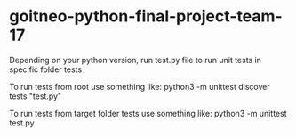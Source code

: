 # goitneo-python-final-project-team-17

Depending on your python version, run test.py file to run unit tests in specific folder tests

To run tests from root use something like:
python3 -m unittest discover tests "test.py"

To run tests from target folder tests use something like:
python3 -m unittest test.py
